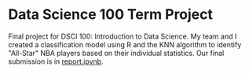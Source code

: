 # Data Science 100 Term Project
Final project for DSCI 100: Introduction to Data Science. My team and I created a classification model using R and the KNN algorithm to identify "All-Star" NBA players 
based on their individual statistics. Our final submission is in [report.ipynb](https://github.com/PrayusShrestha/DSCI100/blob/main/report.ipynb).
